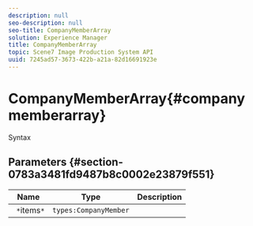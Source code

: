 ```yaml
---
description: null
seo-description: null
seo-title: CompanyMemberArray
solution: Experience Manager
title: CompanyMemberArray
topic: Scene7 Image Production System API
uuid: 7245ad57-3673-422b-a21a-82d16691923e
---
```


# CompanyMemberArray{#companymemberarray}

 Syntax 

## Parameters {#section-0783a3481fd9487b8c0002e23879f551}

|  Name  | Type  | Description  |
|---|---|---|
|  ` *`items`*`  | `types:CompanyMember`  | |

